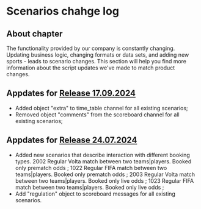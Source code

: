 # Scenarios chahge log

## About chapter

The functionality provided by our company is constantly changing. Updating business logic, changing formats or data sets,
and adding new sports - leads to scenario changes. This section will help you find more information about the script updates 
we've made to match product changes.


##  Appdates for [Release 17.09.2024](https://docs.beter.co/public)
* Added object "extra" to time_table channel for all existing scenarios;
* Removed object "comments" from the scoreboard channel for all existing scenarios;


##  Appdates for [Release 24.07.2024](https://docs.beter.co/public)
* Added new scenarios that describe interaction with different booking types.
2002 Regular Volta match between two teams|players. Booked only prematch odds ;
1022 Regular FIFA match between two teams|players. Booked only prematch odds ;
2003 Regular Volta match between two teams|players. Booked only live odds ;
1023 Regular FIFA match between two teams|players. Booked only live odds ;
* Add "regulation" object to scoreboard messages for all existing scenarios. 
